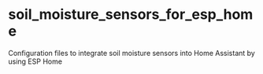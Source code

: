 # soil_moisture_sensors_for_esp_home
Configuration files to integrate soil moisture sensors into Home Assistant by using ESP Home
